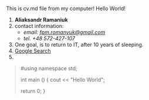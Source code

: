 This is cv.md file from my computer!
Hello World!
1. **Aliaksandr Ramaniuk**
2. contact information:
    * *email: fpm.romanyuk@gmail.com*
    * *tel. +48 572-427-107*
3. One goal, is to return to IT, after 10 years of sleeping.
4. [Google Search](https://www.google.com/)
5. 
>#using namespace std;
> 
>int main () {
>   cout << "Hello World";
>
>   return 0;
>}